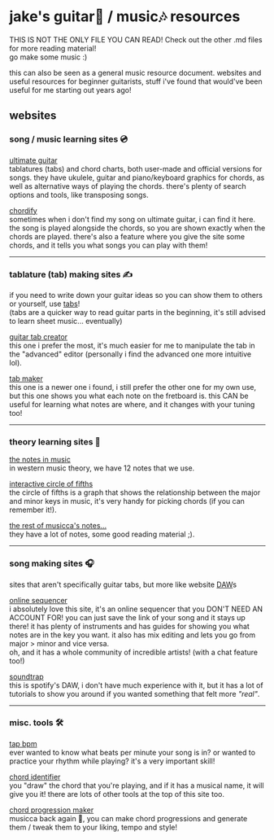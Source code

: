 # jake's guitar🎸 / music🎶 resources

THIS IS NOT THE ONLY FILE YOU CAN READ! Check out the other .md files for more reading material!\
go make some music :)

this can also be seen as a general music resource document. 
websites and useful resources for beginner guitarists, stuff i've found that would've been useful for me starting out years ago!

## websites

### song / music learning sites 💿

[ultimate guitar](https://www.ultimate-guitar.com)\
tablatures (tabs) and chord charts, both user-made and official versions for songs. they have ukulele, guitar and piano/keyboard graphics for chords, as well as alternative ways of playing the chords. there's plenty of search options and tools, like transposing songs.

[chordify](https://chordify.net)\
sometimes when i don't find my song on ultimate guitar, i can find it here. the song is played alongside the chords, so you are shown exactly when the chords are played. there's also a feature where you give the site some chords, and it tells you what songs you can play with them!

---

### tablature (tab) making sites ✍️
if you need to write down your guitar ideas so you can show them to others or yourself, use [tabs](https://www.schoolofrock.com/resources/guitar/reading-guitar-tabs-for-beginners)!\
(tabs are a quicker way to read guitar parts in the beginning, it's still advised to learn sheet music... eventually)

[guitar tab creator](https://www.guitartabcreator.com)\
this one i prefer the most, it's much easier for me to manipulate the tab in the "advanced" editor (personally i find the advanced one more intuitive lol).

[tab maker](https://tab-maker.com)\
this one is a newer one i found, i still prefer the other one for my own use, but this one shows you what each note on the fretboard is. this CAN be useful for learning what notes are where, and it changes with your tuning too!

---

### theory learning sites 📖

[the notes in music](https://www.musicca.com/notes)\
in western music theory, we have 12 notes that we use.

[interactive circle of fifths](https://www.musicca.com/circle-of-fifths)\
the circle of fifths is a graph that shows the relationship between the major and minor keys in music, it's very handy for picking chords (if you can remember it!).

[the rest of musicca's notes...](https://www.musicca.com/lessons)\
they have a lot of notes, some good reading material ;).

---

### song making sites 🎧
sites that aren't specifically guitar tabs, but more like website [DAW](https://www.masterclass.com/articles/what-is-a-daw)s

[online sequencer](https://onlinesequencer.net)\
i absolutely love this site, it's an online sequencer that you DON'T NEED AN ACCOUNT FOR! you can just save the link of your song and it stays up there! it has plenty of instruments and has guides for showing you what notes are in the key you want. it also has mix editing and lets you go from major > minor and vice versa.\
oh, and it has a whole community of incredible artists! (with a chat feature too!)

[soundtrap](https://www.soundtrap.com/musicmakers)\
this is spotify's DAW, i don't have much experience with it, but it has a lot of tutorials to show you around if you wanted something that felt more *"real"*.

---

### misc. tools 🛠️

[tap bpm](https://www.beatsperminuteonline.com)\
ever wanted to know what beats per minute your song is in? or wanted to practice your rhythm while playing? it's a very important skill!

[chord identifier](https://www.all-guitar-chords.com/chords/identifier)\
you "draw" the chord that you're playing, and if it has a musical name, it will give you it! there are lots of other tools at the top of this site too.

[chord progression maker](https://www.musicca.com/chord-player)\
musicca back again 🤔, you can make chord progressions and generate them / tweak them to your liking, tempo and style!
